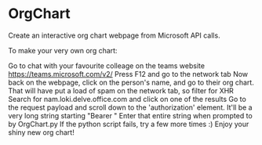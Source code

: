 # OrgChart
 Create an interactive org chart webpage from Microsoft API calls.


To make your very own org chart:

Go to chat with your favourite colleage on the teams website https://teams.microsoft.com/v2/
Press F12 and go to the network tab
Now back on the webpage, click on the person's name, and go to their org chart.
That will have put a load of spam on the network tab, so filter for XHR
Search for nam.loki.delve.office.com and click on one of the results
Go to the request payload and scroll down to the 'authorization' element. It'll be a very long string starting "Bearer "
Enter that entire string when prompted to by OrgChart.py
If the python script fails, try a few more times :)
Enjoy your shiny new org chart!
